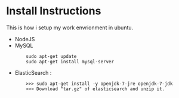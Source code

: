# Install Instructions
This is how i setup my work envrionment in ubuntu.
- NodeJS
- MySQL
	```
		sudo apt-get update
		sudo apt-get install mysql-server
	```
- ElasticSearch :
	```
		>>> sudo apt-get install -y openjdk-7-jre openjdk-7-jdk
		>>> Download "tar.gz" of elasticsearch and unzip it. 
	```